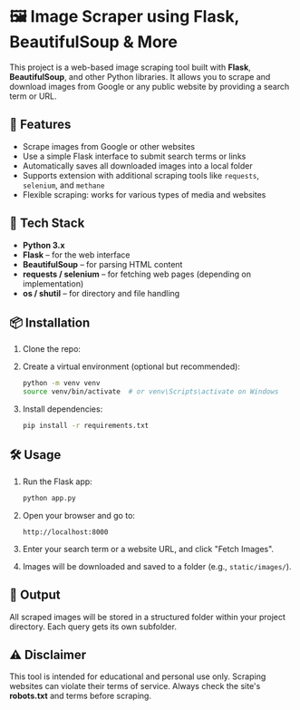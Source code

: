 
# 🖼️ Image Scraper using Flask, BeautifulSoup & More

This project is a web-based image scraping tool built with **Flask**, **BeautifulSoup**, and other Python libraries. It allows you to scrape and download images from Google or any public website by providing a search term or URL.

## 🚀 Features

* Scrape images from Google or other websites
* Use a simple Flask interface to submit search terms or links
* Automatically saves all downloaded images into a local folder
* Supports extension with additional scraping tools like `requests`, `selenium`, and `methane`
* Flexible scraping: works for various types of media and websites

## 🧰 Tech Stack

* **Python 3.x**
* **Flask** – for the web interface
* **BeautifulSoup** – for parsing HTML content
* **requests / selenium** – for fetching web pages (depending on implementation)
* **os / shutil** – for directory and file handling

## 📦 Installation

1. Clone the repo:
2. Create a virtual environment (optional but recommended):

   ```bash
   python -m venv venv
   source venv/bin/activate  # or venv\Scripts\activate on Windows
   ```

3. Install dependencies:

   ```bash
   pip install -r requirements.txt
   ```

## 🛠️ Usage

1. Run the Flask app:

   ```bash
   python app.py
   ```

2. Open your browser and go to:

   ```
   http://localhost:8000
   ```

3. Enter your search term or a website URL, and click "Fetch Images".

4. Images will be downloaded and saved to a folder (e.g., `static/images/`).

## 📁 Output

All scraped images will be stored in a structured folder within your project directory. Each query gets its own subfolder.

## ⚠️ Disclaimer

This tool is intended for educational and personal use only. Scraping websites can violate their terms of service. Always check the site's **robots.txt** and terms before scraping.
